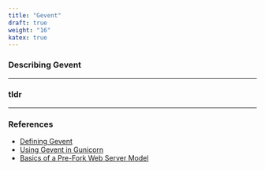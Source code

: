```yaml
---
title: "Gevent"
draft: true
weight: "16"
katex: true
---
```


### Describing Gevent

---

### tldr

---

### References
- [Defining Gevent](https://learn-gevent-socketio.readthedocs.io/en/latest/gevent.html)
- [Using Gevent in Gunicorn](https://github.com/benoitc/gunicorn/issues/1045#issuecomment-269575459)
- [Basics of a Pre-Fork Web Server Model](https://stackoverflow.com/a/25894770/12777044)
